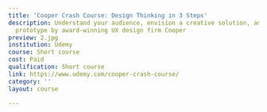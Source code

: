 ```yaml
---
title: 'Cooper Crash Course: Design Thinking in 3 Steps'
description: Understand your audience, envision a creative solution, and test your
  prototype by award-winning UX design firm Cooper
preview: 2.jpg
institution: Udemy
course: Short course
cost: Paid
qualification: Short course
link: https://www.udemy.com/cooper-crash-course/
category: ''
layout: course

---
```

